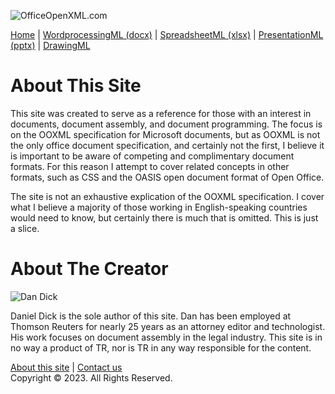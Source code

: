 ![OfficeOpenXML.com](images/banner1.png)

[Home](index.md) | [WordprocessingML (docx)](anatomyofOOXML.md) | [SpreadsheetML (xlsx)](anatomyofOOXML-xlsx.md) | [PresentationML (pptx)](anatomyofOOXML-pptx.md) | [DrawingML](drwOverview.md)

# About This Site

This site was created to serve as a reference for those with an interest in documents, document assembly, and document programming. The focus is on the OOXML specification for Microsoft documents, but as OOXML is not the only office document specification, and certainly not the first, I believe it is important to be aware of competing and complimentary document formats. For this reason I attempt to cover related concepts in other formats, such as CSS and the OASIS open document format of Open Office.

The site is not an exhaustive explication of the OOXML specification. I cover what I believe a majority of those working in English-speaking countries would need to know, but certainly there is much that is omitted. This is just a slice.

# About The Creator

![Dan Dick](images/DanDick.jpg)

Daniel Dick is the sole author of this site. Dan has been employed at Thomson Reuters for nearly 25 years as an attorney editor and technologist. His work focuses on document assembly in the legal industry. This site is in no way a product of TR, nor is TR in any way responsible for the content.

[About this site](aboutThisSite.md) | [Contact us](contactUs.md)  
Copyright © 2023. All Rights Reserved.
